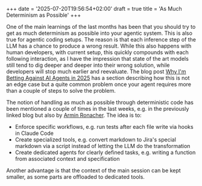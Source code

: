 +++
date = '2025-07-20T19:56:54+02:00'
draft = true
title = 'As Much Determinism as Possible'
+++

One of the main learnings of the last months has been that you should try to get as much determinism as possible into your agentic system. This is also true for agentic coding setups. The reason is that each inference step of the LLM has a chance to produce a wrong result. While this also happens with human developers, with current setup, this quickly compounds with each following interaction, as I have the impression that state of the art models still tend to dig deeper and deeper into their wrong solution, while developers will stop much earlier and reevaluate. The blog post [Why I'm Betting Against AI Agents in 2025](https://utkarshkanwat.com/writing/betting-against-agents/) has a section describing how this is not an edge case but a quite common problem once your agent requires more than a couple of steps to solve the problem.

The notion of handling as much as possible through deterministic code has been mentioned a couple of times in the last weeks, e.g. in the previously linked blog but also by [Armin Ronacher](https://lucumr.pocoo.org/2025/7/3/tools/). The idea is to:

* Enforce specific workflows, e.g. run tests after each file write via hooks in Claude Code
* Create specialized tools, e.g. convert markdown to Jira's special markdown via a script instead of letting the LLM do the transformation
* Create dedicated agents for clearly defined tasks, e.g. writing a function from associated context and specification

Another advantage is that the context of the main session can be kept smaller, as some parts are offloaded to dedicated tools.
